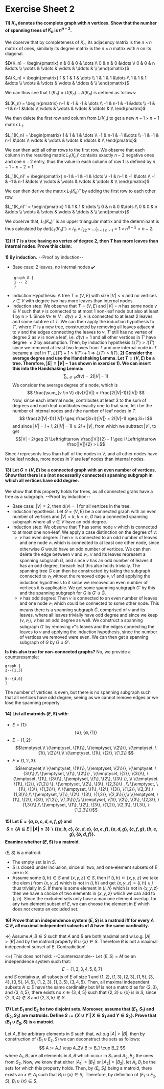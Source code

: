 # Exercise Sheet 2

#### 11) $K_n$ denotes the complete graph with  $n$ vertices. Show that the number of spanning trees of $K_n$ is $n^{n-2}$.
We observe that by completeness of $K_n$, its adjacency matrix is the $n \times n$ matrix of ones, similarly its degree matrix is the $n \times n$ matrix with $n$ on its diagonal.

$D(K_n) = \begin{pmatrix} 
        n & 0 & 0 & \dots \\
        0 & n & 0 &\dots \\
        0 & 0 & n &\dots \\
        \vdots & \vdots & \vdots & \ddots & \\
    \end{pmatrix}$

$A(K_n) = \begin{pmatrix} 
        1 & 1 & 1 & \dots \\
        1 & 1 & 1 &\dots \\
        1 & 1 & 1 &\dots \\
        \vdots & \vdots & \vdots & \ddots & \\
    \end{pmatrix}$

We can thus see that $L(K_n) = D(K_n) - A(K_n)$ is defined as follows:

$L(K_n) = \begin{pmatrix} 
        n-1 & -1 & -1 & \dots \\
        -1 & n-1 & -1 &\dots \\
        -1 & -1 & n-1 &\dots \\
        \vdots & \vdots & \vdots & \ddots & \\
    \end{pmatrix}$
    
We then delete the first row and column from $L(K_n)$ to get a new $n-1 \times n-1$ matrix $L_1$.

$L_1(K_n) = \begin{pmatrix} 
        1 & 1 & 1 & \dots \\
        -1 & n-1 & -1 &\dots \\
        -1 & -1 & n-1 &\dots \\
        \vdots & \vdots & \vdots & \ddots & \\
    \end{pmatrix}$

We can then add all other rows to the first row. We observe that each column in the resulting matrix $L_1(K_n)'$ contains exactly $n-2$ negative ones and one $n-2$ entry, thus the value in each column of row 1 is defined by $n-1-n-2 = 1$.

$L_1(K_n)' = \begin{pmatrix} 
        n-1 & -1 & -1 & \dots \\
        -1 & n-1 & -1 &\dots \\
        -1 & -1 & n-1 &\dots \\
        \vdots & \vdots & \vdots & \ddots & \\
    \end{pmatrix}$

We can then derive the matrix $L_1(K_n)''$ by adding the first row to each other row.


$L_1(K_n)'' = \begin{pmatrix} 
        1 & 1 & 1 & \dots \\
        0 & n & 0 &\dots \\
        0 & 0 & n &\dots \\
        \vdots & \vdots & \vdots & \ddots & \\
    \end{pmatrix}$

We observe that, $L_1(K_n)''$ is an upper triangular matrix and the determinant is thus calculated by $det(L_1(K_n)'')= l_{11} \times l_{22} \times \dots l_{n-1 \ n-1} = 1 \times n^{n-2} = n-2$.
#### 12) If $T$ is a tree having no vertex of degree 2, then $T$ has more leaves than internal nodes. Prove this claim: 
**1) By induction.**
--Proof by induction--
* Base case: 2 leaves, no internal nodes :heavy_check_mark: 
```graphviz
    graph G {
    1 -- 2
    }
```
* Induction Hypothesis: 
    A tree $T=(V,E)$ with size $|V| < n$ and no vertices $v \in V$ with degree two has more leaves than internal nodes.
* Induction step: 
        We observe that $T= (V,E)$ and $|V| = n$ has some node $v \in V$ such that $v$ is connected to at most 1 non-leaf node but also at least 1 by n > 1. Since $\forall v \in V: d(v) \neq 2$, v is connected to at least 2 leaves and some subtree of $T$. We can then apply the induction hypothesis to $T'$, where $T'$ is a new tree, constructed by removing all leaves adjacent to $v$ and the edges connecting the leaves to $v$. $T'$ still has no vertex of degree 2 as $v$ is now a leaf, i.e. $d(v) = 1$ and all other vertices in $T'$ have degree $\neq 2$ by assumption. Then, by induction hypothesis $L(T') > I (T')$ since we removed at least two leaves from $T$ and one internal node in $T$ became a leaf in $T'$, $L(T') + 1 > I(T') + 1 \Rightarrow L(T) > I(T)$.
**2) Consider the average degree and use the Handshaking Lemma. 
    Let $T= (V,E)$ be a tree. Therefore, $|E| = |V| - 1$ as shown in exercise 1).
    We can insert this into the Handshaking Lemma:**
$$
\sum_{v \in V} d(v) = 2 (|V| -1)
$$
We consider the average degree of a node, which is 
$$
\frac{\sum_{v \in V} d(v)}{|V|} = \frac{2(|V|-1)}{|V|}
$$
Now, since each internal node, contributes at least 3 to the sum of degrees and each leaf contibutes exactly one to that sum, let $i$ be the number of internal nodes and $l$ the number of leaf nodes in $T$.
$$
\frac{2(|V|-1)}{|V|} \geq \frac{3i+l}{|V|} = 2(|V|-1) \geq 3i+l
$$
and since $|V| = i+l$, $2(|V| -1) \geq 2i+|V|$, from which we subtract $|V|$, to get 
$$|V| - 2\geq 2i \Leftrightarrow \frac{|V|}{2} - 1 \geq i \Leftrightarrow \frac{|V|}{2} > i.$$

Since $i$ represents less than half of the nodes in $V$, and all other nodes have to be leaf nodes, more nodes in $V$ are leaf nodes than internal nodes.

#### 13) Let $G = (V,E)$ be a connected graph with an even number of vertices. Show that there is a (not necessarily connected) spanning subgraph in which all vertices have odd degree. 
We show that this property holds for trees, as all connected grahs have a tree as a subgraph. 
--Proof by induction--
* Base case: $|V| = 2$, then $d(v) = 1$ for all vertices in the tree.
* Induction hypothesis: Let $G=(V,E)$ be a connected graph with an even number of vertices and $|V| = k$, $k < n$, $G$  has a connected spanning subgraph where all $v \in V$ have an odd degree. 
* Induction step: We observe that $T$ has some node $v$ which is connected to at most one non-leaf. We apply a case distinction on the degree of $v$:
    * $v$ has even degree:
        Then $v$ is connected to an odd number of leaves and one node $v_1$ which is connected to at least one other node,  since otherwise $G$ would have an odd number of vertices. 
        We can then delete the edge between $v$ and $v_1$. $v$ and its leaves represent a spanning subgraph $\dot G$, and since $v$ has an odd number of leaves it has an odd degree, foreach leaf this also holds trivially.
        The spanning tree $G$ can then be constructed by taking the subgraph connected to $v_1$ without the removed edge $v,v1$ and applying the induction hypothesis to it since we removed an even number of vertices it is applicable. We get some spanning subgraph $G'$ by this and the spanning subgraph for $G$ is $G' \cup \dot G$.
    * $v$ has odd degree:
        Then $v$ is connected to an even number of leaves and one node $v_1$ which could be connected to some other node. This means there is a spanning subgraph $\dot G$, comprised of $v$ and its leaves, where all leaves trivially have odd degree and since we keep $(v,v_1)$, $v$ has an odd degree as well. We construct a spanning subgraph $G'$ by removing $v'$'s leaves and the edges connecting the leaves to $v$ and applying the induction hypothesis, since the number of vertices we removed were even. We can then get a spanning subgraph of $G$ by $\dot G \cup G'$.
        
**Is this also true for non-connected graphs?**
    No, we provide a counterexample:
```graphviz
graph {
2--{1,3}

5--{4,6}
}
```
The number of vertices is even, but there is no spanning subgraph such that all vertices have odd degree, seeing as we cannot remove edges or we lose the spanning property.
     
#### 14) List all matroids $(E,S)$ with:
* $E = \{1\}$:
    $$\{\emptyset\}, \{\emptyset, \{1\}\}$$
* $E=\{1,2\}$:
    $$\emptyset,\\
    \{\emptyset, \{1\}\}, \{\emptyset, \{2\}\}, \{\emptyset, \{1\}, \{2\}\},\\
    \{\emptyset, \{1\}, \{2\}, \{1,2\} $$
* $E = \{1,2,3\}$:
    $$\emptyset,\\
    \{\emptyset, \{1\}\}, \{\emptyset, \{2\}\}, \{\emptyset, \{3\}\},\\
    \{\emptyset, \{1\}, \{2\}\} , \{\emptyset, \{2\}, \{3\}\}, \{\emptyset, \{1\}, \{3\}\}, 
    \{\emptyset, \{1\}, \{2\}, \{3\} \}, \\
    \{\emptyset, \{1\}, \{2\}, \{1,2\} \}, \{\emptyset, \{2\}, \{3\}, \{2,3\}\} , \\
    \{\emptyset, \{1\}, \{3\}, \{1,3\}\}, \\
    \{\emptyset, \{1\}, \{2\}, \{3\}, \{1,2\}, \{2,3\},\{1,3\}\},\\
    \{\emptyset, \{1\}, \{2\}, \{3\}, \{1,2\}, \{2,3\}\},\\
    \{\emptyset, \{1\}, \{2\}, \{3\}, \{1,2\}, \{1,3\}\},\\
    \{\emptyset, \{1\}, \{2\}, \{3\}, \{2,3\}, \{1,3\}\},\\
    \{\emptyset, \{1\}, \{2\}, \{3\}, \{1,2\}, \{2,3\}, \{1,3\}, \{1,2,3\}\}$$

#### 15) Let $E = \{a,b,c,d,e,f,g\}$ and $$S = \{A \subseteq E \ | \ |A| \leq 3 \} \backslash \{\{a,b,c\}, \{c,d,e\}, \{a,e,f\}, \{a,d,g\}, \{c,f,g\}, \{b,e,g\}, \{b,d,f\}\}.$$ Examine whether $(E,S)$ is a matroid.

$(E,S)$ is a matroid:
* The empty set is in $S$.
* $S$ is closed under inclusion, since all two, and one-element subsets of $E$ are in $S$.
* Assume some $\{i,h\} \in S$ and $\{x,y,z\} \in S$, then if $\{i,h\} \subset \{x,y,z\}$ we take the elem $j$ from $\{x,y,z\}$ which is not in $\{i,h\}$ and get $\{x,y,z\} = \{i,h\} \cup j$ thus trivially in $S$.
    If there is some element in $\{i,h\}$ which is not in $\{x,y,z\}$ then we have a choice of two elements in $\{x,y,z\}$ which we can add to $\{i,h\}$. 
    Since the excluded sets only have a max one element overlap, for any two element subset of $E$, we can choose the element in $E$ which does not create an excluded set.
    
#### 16) Prove that an independence system $(E,S)$ is a matroid iff for every $A \subseteq E$, all maximal independent subsets of $A$ have the same cardinality.
=>) Assume $A,B \in S$ such that $A$ and $B$ are both maximal and w.l.o.g. $|A| > |B|$ and by the matroid property $B \cup \{x\} \in S$. Therefore $B$ is not a maximal independent subset of $E$. Contradiction!

<=) This does not hold: 
    --Counterexample--
    Let $(E,S) = M$ be an independence system such that: 
    $$
    E = \{1,2,3,4,5,6,7\}
    $$
    and $S$ contains $\emptyset$, all subsets of $E$ of size 1 and $\{1,2\}, \{1,3\}, \{2,3\}, \{1,5\}, \{3,4\}, \{3,5\}, \{4,5\}, \{1,2,3\}, \{1,3,5\}, \{3,4,5\}$.
    Then, all maximal independent subsets $A \subseteq E$ have the same cardinality but $M$ is not a matroid as for $\{2,3\}$, and $\{3,4,5\}$, there exists no $x \in \{3,4,5\}$ such that $\{2,3\} \cup \{x\}$ is in $S$, since $\{2,3,4\} \notin S$ and $\{2,3,5\} \notin S$.
    
#### 17) Let $E_1$ and $E_2$ be two disjoint sets. Moreover, assume that $(E_1,S_1)$ and $(E_2,S_2)$ are matroids. Define $S := \{X \cup Y \ | \ X \in S_1 \text{ and } Y \in S_2\}$. Prove that $(E_1 \cup E_2, S)$ is a matroid.

Let $A,B$ be arbitrary elements in $S$ such that, w.l.o.g $|A| > |B|$, then by construction of $(E_1 \cup E_2, S)$ we can deconstruct the sets as follows:
$$
A := A_1 \cup A_2\\
B := B_1 \cup B_2
$$
where $A_1,B_1$ are all elements in $A,B$ which occur in $S_1$ and $A_2,B_2$ the ones from $S_2$.
Now, we know that either $|A_1| > |B_1|$ or $|A_2| > |B_2|$, let $A_i, B_i$ be the sets for which this property holds. Then, by $(E_i, S_i)$ being a matroid, there exists an $x \in A_i$ such that $B_i \cup \{x\} \in S_i$. 
Therefore, by definition of $(E_1 \cup E_2, S)$, $B_i \cup \{x\} \in S$.
